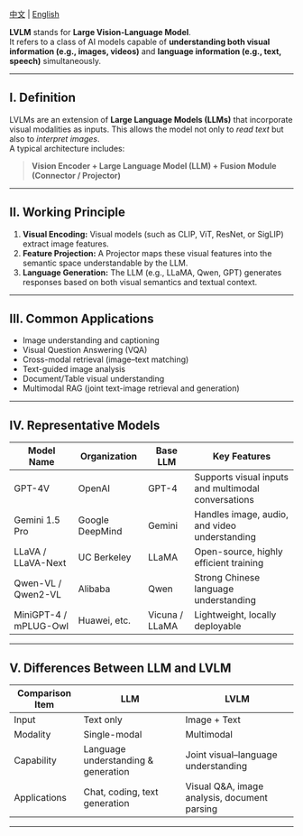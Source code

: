 [中文](./LVLM_cn.md) |
[English](./LVLM_en.md)

**LVLM** stands for **Large Vision-Language Model**.  
It refers to a class of AI models capable of **understanding both visual information (e.g., images, videos)** and **language information (e.g., text, speech)** simultaneously.

---

## I. Definition
LVLMs are an extension of **Large Language Models (LLMs)** that incorporate visual modalities as inputs. This allows the model not only to *read text* but also to *interpret images*.  
A typical architecture includes:

> **Vision Encoder + Large Language Model (LLM) + Fusion Module (Connector / Projector)**

---

## II. Working Principle
1. **Visual Encoding:** Visual models (such as CLIP, ViT, ResNet, or SigLIP) extract image features.  
2. **Feature Projection:** A Projector maps these visual features into the semantic space understandable by the LLM.  
3. **Language Generation:** The LLM (e.g., LLaMA, Qwen, GPT) generates responses based on both visual semantics and textual context.

---

## III. Common Applications
- Image understanding and captioning  
- Visual Question Answering (VQA)  
- Cross-modal retrieval (image–text matching)  
- Text-guided image analysis  
- Document/Table visual understanding  
- Multimodal RAG (joint text-image retrieval and generation)

---

## IV. Representative Models

| Model Name | Organization | Base LLM | Key Features |
|-------------|---------------|-----------|---------------|
| GPT-4V | OpenAI | GPT-4 | Supports visual inputs and multimodal conversations |
| Gemini 1.5 Pro | Google DeepMind | Gemini | Handles image, audio, and video understanding |
| LLaVA / LLaVA-Next | UC Berkeley | LLaMA | Open-source, highly efficient training |
| Qwen-VL / Qwen2-VL | Alibaba | Qwen | Strong Chinese language understanding |
| MiniGPT-4 / mPLUG-Owl | Huawei, etc. | Vicuna / LLaMA | Lightweight, locally deployable |

---

## V. Differences Between LLM and LVLM

| Comparison Item | LLM | LVLM |
|------------------|------|------|
| Input | Text only | Image + Text |
| Modality | Single-modal | Multimodal |
| Capability | Language understanding & generation | Joint visual–language understanding |
| Applications | Chat, coding, text generation | Visual Q&A, image analysis, document parsing |

---
